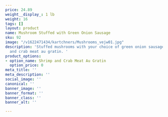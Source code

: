 ```yaml
---
price: 24.89
weight__display_: 1 lb
weight: 16
tags: []
layout: product
name: Mushroom Stuffed with Green Onion Sausage
sku: 92
image: "/v1622471434/kartchners/Mushrooms_vejw01.jpg"
description: 'Stuffed mushrooms with your choice of green onion sausage or shrimp
  and crab meat au gratin. '
product_options:
- option_name: Shrimp and Crab Meat Au Gratin
  option_price: 0
meta_title: ''
meta_description: ''
social_image: ''
canonical: ''
banner_image: ''
banner_format: ''
banner_class: ''
banner_alt: ''

---
```

